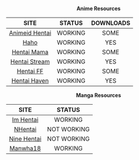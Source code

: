 <div align="center">

**Anime Resources**

| SITE                                      | STATUS  | DOWNLOADS |
|:-----------------------------------------:|:-------:|:---------:|
| [Animeid Hentai](https://animeidhentai.com) | WORKING | SOME |
| [Haho](https://haho.moe)                  | WORKING | YES  |
| [Hentai Mama](https://hentaimama.io)       | WORKING | SOME |
| [Hentai Stream](https://hentaistream.com)  | WORKING | YES  |
| [Hentai FF](https://hentaiff.com)          | WORKING | SOME |
| [Hentai Haven](https://hentaihaven.xxx)    | WORKING | YES |

**Manga Resources**

| SITE                                      | STATUS  |
|:-----------------------------------------:|:-------:|
| [Im Hentai](https://imhentai.xxx)         | WORKING |
| [NHentai](https://nhentai.net)            | NOT WORKING |
| [Nine Hentai](https://ninehentai.net)     | NOT WORKING |
| [Manwha18](https://manhwa18.cc)           | WORKING |
